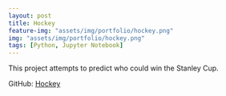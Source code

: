 ```yaml
---
layout: post
title: Hockey
feature-img: "assets/img/portfolio/hockey.png"
img: "assets/img/portfolio/hockey.png"
tags: [Python, Jupyter Notebook]
---
```


This project attempts to predict who could win the Stanley Cup.

GitHub: 
[Hockey](https://github.com/knmoses/DSC540-Hockey)
